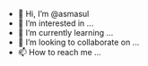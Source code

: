 - 👋 Hi, I’m @asmasul
- 👀 I’m interested in ...
- 🌱 I’m currently learning ...
- 💞️ I’m looking to collaborate on ...
- 📫 How to reach me ...

<!---
asmasul/asmasul is a ✨ special ✨ repository because its `README.md` (this file) appears on your GitHub profile.
You can click the Preview link to take a look at your changes.
--->

